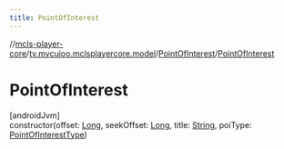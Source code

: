 ```yaml
---
title: PointOfInterest
---
```

//[mcls-player-core](../../../index.html)/[tv.mycujoo.mclsplayercore.model](../index.html)/[PointOfInterest](index.html)/[PointOfInterest](-point-of-interest.html)



# PointOfInterest



[androidJvm]\
constructor(offset: [Long](https://kotlinlang.org/api/latest/jvm/stdlib/kotlin/-long/index.html), seekOffset: [Long](https://kotlinlang.org/api/latest/jvm/stdlib/kotlin/-long/index.html), title: [String](https://kotlinlang.org/api/latest/jvm/stdlib/kotlin/-string/index.html), poiType: [PointOfInterestType](../-point-of-interest-type/index.html))




